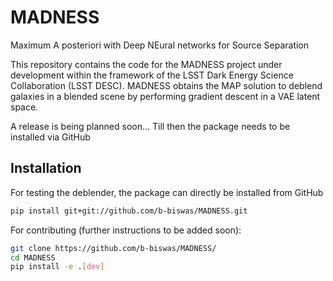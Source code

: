 # MADNESS

Maximum A posteriori with Deep NEural networks for Source Separation

This repository contains the code for the MADNESS project under development within the framework of the LSST Dark Energy Science Collaboration (LSST DESC).
MADNESS obtains the MAP solution to deblend galaxies in a blended scene by performing gradient descent in a VAE latent space.

A release is being planned soon... 
Till then the package needs to be installed via GitHub

## Installation
For testing the deblender, the package can directly be installed from GitHub
```bash
pip install git+git://github.com/b-biswas/MADNESS.git
```
For contributing (further instructions to be added soon):
```bash
git clone https://github.com/b-biswas/MADNESS/
cd MADNESS
pip install -e .[dev]
```
